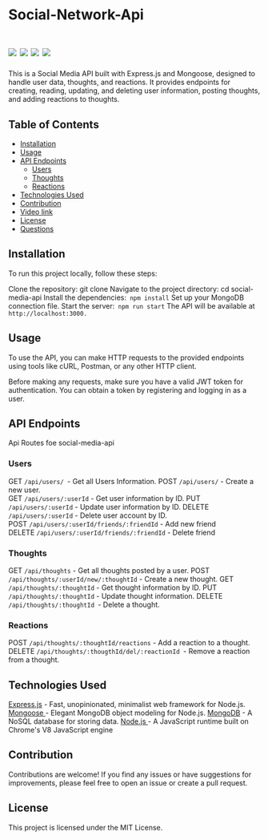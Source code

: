 # Social-Network-Api

# ![](https://img.shields.io/badge/Mongoose-ExpressJs-red) ![](https://img.shields.io/badge/license-MIT-brightgreen) ![](https://img.shields.io/badge/Mongodb-ORM-yellow) ![](https://img.shields.io/badge/node.js-Routes-blue) 



This is a Social Media API built with Express.js and Mongoose, designed to handle user data, thoughts, and reactions. It provides endpoints for creating, reading, updating, and deleting user information, posting thoughts, and adding reactions to thoughts.

## Table of Contents
 - [Installation](#installation)
 - [Usage](#usage)
 - [API Endpoints](#api-endpoints)
     - [Users](#users)
     - [Thoughts](#thoughts)
     - [Reactions](#reactions)
 - [Technologies Used](#technologies-used)
 - [Contribution](#contribution)
 - [Video link](#video-link)
 - [License](#license)
 - [Questions](#questions)

## Installation
To run this project locally, follow these steps:

Clone the repository: git clone 
Navigate to the project directory: cd social-media-api
Install the dependencies:` npm install`
Set up your MongoDB connection  file.
Start the server:` npm run start`
The API will be available at `http://localhost:3000.`

## Usage

To use the API, you can make HTTP requests to the provided endpoints using tools like cURL, Postman, or any other HTTP client.

Before making any requests, make sure you have a valid JWT token for authentication. You can obtain a token by registering and logging in as a user.

## API Endpoints
 Api Routes foe social-media-api
### Users 
GET `/api/users/ `- Get all Users Information.
POST `/api/users/` - Create a new user.
<br>
GET `/api/users/:userId` - Get user information by ID.
PUT `/api/users/:userId` - Update user information by ID.
DELETE `/api/users/:userId` - Delete user account by ID.
<br>
POST `/api/users/:userId/friends/:friendId` - Add  new friend  
DELETE `/api/users/:userId/friends/:friendId` - Delete   friend  

### Thoughts
GET `/api/thoughts` - Get all thoughts posted by a user.
POST` /api/thoughts/:userId/new/:thoughtId` - Create a new thought.
GET `/api/thoughts/:thoughtId` - Get thought information by ID.
PUT` /api/thoughts/:thoughtId` - Update thought information.
DELETE `/api/thoughts/:thoughtId `- Delete a thought.

### Reactions

POST `/api/thoughts/:thoughtId/reactions` - Add a reaction to a thought.
DELETE `/api/thoughts/:thougthId/del/:reactionId `- Remove a reaction from a thought.


## Technologies Used

<u>Express.js</u> - Fast, unopinionated, minimalist web framework for Node.js.
<u>Mongoose </u>- Elegant MongoDB object modeling for Node.js.
<u>MongoDB</u> - A NoSQL database for storing data.
<u>Node.js </u>- A JavaScript runtime built on Chrome's V8 JavaScript engine

## Contribution
Contributions are welcome! If you find any issues or have suggestions for improvements, please feel free to open an issue or create a pull request.




## License
This project is licensed under the MIT License.




